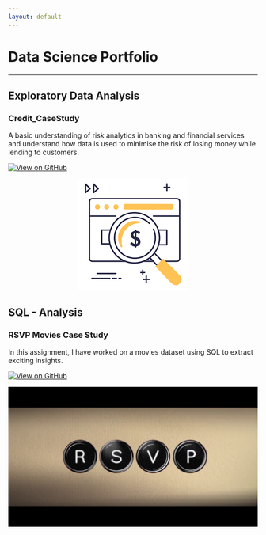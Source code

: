 ```yaml
---
layout: default
---
```


# Data Science Portfolio
---
## Exploratory Data Analysis

### Credit_CaseStudy
A basic understanding of risk analytics in banking and financial services and understand how data 
is used to minimise the risk of losing money while lending to customers.



[![View on GitHub](https://img.shields.io/badge/GitHub-View_on_GitHub-blue?logo=GitHub)](https://github.com/DhruvaHanda/Exploratory-DA-for-Credit-Case)
<center><img src="assets/img/Credit.png"/></center>





## SQL - Analysis

### RSVP Movies Case Study
In this assignment, I have worked on a movies dataset using SQL to extract exciting insights.

[![View on GitHub](https://img.shields.io/badge/GitHub-View_on_GitHub-blue?logo=GitHub)](https://github.com/DhruvaHanda/RSVP-SQL)
<center><img src="assets/img/RSVP.jpg"/></center>


